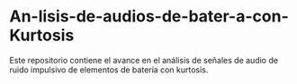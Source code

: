 # An-lisis-de-audios-de-bater-a-con-Kurtosis
Este repositorio contiene el avance en el análisis de señales de audio de ruido impulsivo de elementos de batería con kurtosis. 
